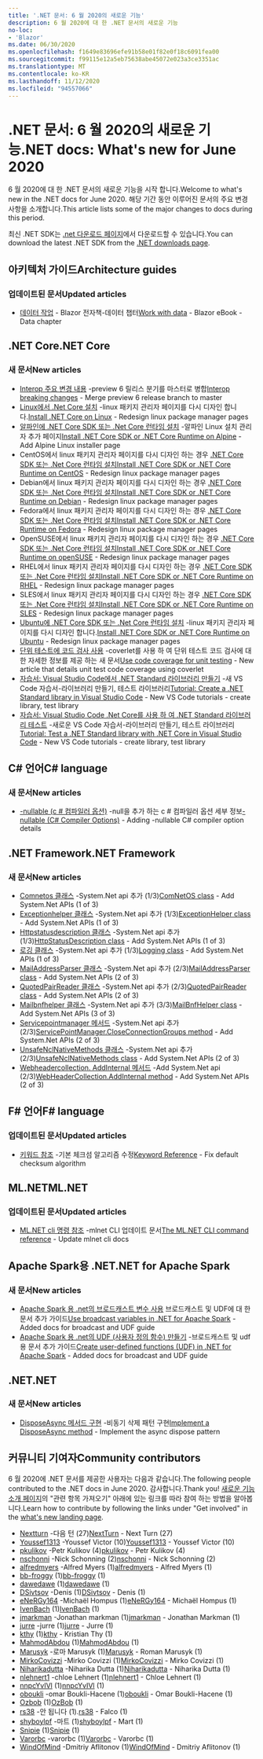 ```yaml
---
title: '.NET 문서: 6 월 2020의 새로운 기능'
description: 6 월 2020에 대 한 .NET 문서의 새로운 기능
no-loc:
- 'Blazor'
ms.date: 06/30/2020
ms.openlocfilehash: f1649e83696efe91b58e01f82e0f18c6091fea00
ms.sourcegitcommit: f99115e12a5eb75638abe45072e023a3ce3351ac
ms.translationtype: MT
ms.contentlocale: ko-KR
ms.lasthandoff: 11/12/2020
ms.locfileid: "94557066"
---
```

# <a name="net-docs-whats-new-for-june-2020"></a><span data-ttu-id="64454-103">.NET 문서: 6 월 2020의 새로운 기능</span><span class="sxs-lookup"><span data-stu-id="64454-103">.NET docs: What's new for June 2020</span></span>

<span data-ttu-id="64454-104">6 월 2020에 대 한 .NET 문서의 새로운 기능을 시작 합니다.</span><span class="sxs-lookup"><span data-stu-id="64454-104">Welcome to what's new in the .NET docs for June 2020.</span></span> <span data-ttu-id="64454-105">해당 기간 동안 이루어진 문서의 주요 변경 사항을 소개합니다.</span><span class="sxs-lookup"><span data-stu-id="64454-105">This article lists some of the major changes to docs during this period.</span></span>

<span data-ttu-id="64454-106">최신 .NET SDK는 [.net 다운로드 페이지](https://dotnet.microsoft.com/download)에서 다운로드할 수 있습니다.</span><span class="sxs-lookup"><span data-stu-id="64454-106">You can download the latest .NET SDK from the [.NET downloads page](https://dotnet.microsoft.com/download).</span></span>

## <a name="architecture-guides"></a><span data-ttu-id="64454-107">아키텍처 가이드</span><span class="sxs-lookup"><span data-stu-id="64454-107">Architecture guides</span></span>

### <a name="updated-articles"></a><span data-ttu-id="64454-108">업데이트된 문서</span><span class="sxs-lookup"><span data-stu-id="64454-108">Updated articles</span></span>

- <span data-ttu-id="64454-109">[데이터 작업](../architecture/blazor-for-web-forms-developers/data.md)  -  Blazor 전자책-데이터 챕터</span><span class="sxs-lookup"><span data-stu-id="64454-109">[Work with data](../architecture/blazor-for-web-forms-developers/data.md) - Blazor eBook - Data chapter</span></span>

## <a name="net-core"></a><span data-ttu-id="64454-110">.NET Core</span><span class="sxs-lookup"><span data-stu-id="64454-110">.NET Core</span></span>

### <a name="new-articles"></a><span data-ttu-id="64454-111">새 문서</span><span class="sxs-lookup"><span data-stu-id="64454-111">New articles</span></span>

- <span data-ttu-id="64454-112">[Interop 주요 변경 내용](../core/compatibility/interop.md) -preview 6 릴리스 분기를 마스터로 병합</span><span class="sxs-lookup"><span data-stu-id="64454-112">[Interop breaking changes](../core/compatibility/interop.md) - Merge preview 6 release branch to master</span></span>
- <span data-ttu-id="64454-113">[Linux에서 .Net Core 설치](../core/install/linux.md) -linux 패키지 관리자 페이지를 다시 디자인 합니다.</span><span class="sxs-lookup"><span data-stu-id="64454-113">[Install .NET Core on Linux](../core/install/linux.md) - Redesign linux package manager pages</span></span>
- <span data-ttu-id="64454-114">[알파인에 .NET Core SDK 또는 .Net Core 런타임 설치](../core/install/linux-alpine.md) -알파인 Linux 설치 관리자 추가 페이지</span><span class="sxs-lookup"><span data-stu-id="64454-114">[Install .NET Core SDK or .NET Core Runtime on Alpine](../core/install/linux-alpine.md) - Add Alpine Linux installer page</span></span>
- <span data-ttu-id="64454-115">CentOS에서 linux 패키지 관리자 페이지를 다시 디자인 하는 경우 [.NET Core SDK 또는 .Net Core 런타임 설치](../core/install/linux-centos.md)</span><span class="sxs-lookup"><span data-stu-id="64454-115">[Install .NET Core SDK or .NET Core Runtime on CentOS](../core/install/linux-centos.md) - Redesign linux package manager pages</span></span>
- <span data-ttu-id="64454-116">Debian에서 linux 패키지 관리자 페이지를 다시 디자인 하는 경우 [.NET Core SDK 또는 .Net Core 런타임 설치](../core/install/linux-debian.md)</span><span class="sxs-lookup"><span data-stu-id="64454-116">[Install .NET Core SDK or .NET Core Runtime on Debian](../core/install/linux-debian.md) - Redesign linux package manager pages</span></span>
- <span data-ttu-id="64454-117">Fedora에서 linux 패키지 관리자 페이지를 다시 디자인 하는 경우 [.NET Core SDK 또는 .Net Core 런타임 설치](../core/install/linux-fedora.md)</span><span class="sxs-lookup"><span data-stu-id="64454-117">[Install .NET Core SDK or .NET Core Runtime on Fedora](../core/install/linux-fedora.md) - Redesign linux package manager pages</span></span>
- <span data-ttu-id="64454-118">OpenSUSE에서 linux 패키지 관리자 페이지를 다시 디자인 하는 경우 [.NET Core SDK 또는 .Net Core 런타임 설치](../core/install/linux-opensuse.md)</span><span class="sxs-lookup"><span data-stu-id="64454-118">[Install .NET Core SDK or .NET Core Runtime on openSUSE](../core/install/linux-opensuse.md) - Redesign linux package manager pages</span></span>
- <span data-ttu-id="64454-119">RHEL에서 linux 패키지 관리자 페이지를 다시 디자인 하는 경우 [.NET Core SDK 또는 .Net Core 런타임 설치](../core/install/linux-rhel.md)</span><span class="sxs-lookup"><span data-stu-id="64454-119">[Install .NET Core SDK or .NET Core Runtime on RHEL](../core/install/linux-rhel.md) - Redesign linux package manager pages</span></span>
- <span data-ttu-id="64454-120">SLES에서 linux 패키지 관리자 페이지를 다시 디자인 하는 경우 [.NET Core SDK 또는 .Net Core 런타임 설치](../core/install/linux-sles.md)</span><span class="sxs-lookup"><span data-stu-id="64454-120">[Install .NET Core SDK or .NET Core Runtime on SLES](../core/install/linux-sles.md) - Redesign linux package manager pages</span></span>
- <span data-ttu-id="64454-121">[Ubuntu에 .NET Core SDK 또는 .Net Core 런타임 설치](../core/install/linux-ubuntu.md) -linux 패키지 관리자 페이지를 다시 디자인 합니다.</span><span class="sxs-lookup"><span data-stu-id="64454-121">[Install .NET Core SDK or .NET Core Runtime on Ubuntu](../core/install/linux-ubuntu.md) - Redesign linux package manager pages</span></span>
- <span data-ttu-id="64454-122">[단위 테스트에 코드 검사 사용](../core/testing/unit-testing-code-coverage.md) -coverlet를 사용 하 여 단위 테스트 코드 검사에 대 한 자세한 정보를 제공 하는 새 문서</span><span class="sxs-lookup"><span data-stu-id="64454-122">[Use code coverage for unit testing](../core/testing/unit-testing-code-coverage.md) - New article that details unit test code coverage using coverlet</span></span>
- <span data-ttu-id="64454-123">[자습서: Visual Studio Code에서 .NET Standard 라이브러리 만들기](../core/tutorials/library-with-visual-studio-code.md) -새 VS Code 자습서-라이브러리 만들기, 테스트 라이브러리</span><span class="sxs-lookup"><span data-stu-id="64454-123">[Tutorial: Create a .NET Standard library in Visual Studio Code](../core/tutorials/library-with-visual-studio-code.md) - New VS Code tutorials - create library, test library</span></span>
- <span data-ttu-id="64454-124">[자습서: Visual Studio Code .Net Core를 사용 하 여 .NET Standard 라이브러리 테스트](../core/tutorials/testing-library-with-visual-studio-code.md) -새로운 VS Code 자습서-라이브러리 만들기, 테스트 라이브러리</span><span class="sxs-lookup"><span data-stu-id="64454-124">[Tutorial: Test a .NET Standard library with .NET Core in Visual Studio Code](../core/tutorials/testing-library-with-visual-studio-code.md) - New VS Code tutorials - create library, test library</span></span>

## <a name="c-language"></a><span data-ttu-id="64454-125">C# 언어</span><span class="sxs-lookup"><span data-stu-id="64454-125">C# language</span></span>

### <a name="new-articles"></a><span data-ttu-id="64454-126">새 문서</span><span class="sxs-lookup"><span data-stu-id="64454-126">New articles</span></span>

- <span data-ttu-id="64454-127">[-nullable (c # 컴파일러 옵션)](../csharp/language-reference/compiler-options/nullable-compiler-option.md) -null을 추가 하는 c # 컴파일러 옵션 세부 정보</span><span class="sxs-lookup"><span data-stu-id="64454-127">[-nullable (C# Compiler Options)](../csharp/language-reference/compiler-options/nullable-compiler-option.md) - Adding -nullable C# compiler option details</span></span>

## <a name="net-framework"></a><span data-ttu-id="64454-128">.NET Framework</span><span class="sxs-lookup"><span data-stu-id="64454-128">.NET Framework</span></span>

### <a name="new-articles"></a><span data-ttu-id="64454-129">새 문서</span><span class="sxs-lookup"><span data-stu-id="64454-129">New articles</span></span>

- <span data-ttu-id="64454-130">[Comnetos 클래스](../framework/additional-apis/system.net.comnetos.md) -System.Net api 추가 (1/3)</span><span class="sxs-lookup"><span data-stu-id="64454-130">[ComNetOS class](../framework/additional-apis/system.net.comnetos.md) - Add System.Net APIs (1 of 3)</span></span>
- <span data-ttu-id="64454-131">[Exceptionhelper 클래스](../framework/additional-apis/system.net.exceptionhelper.md) -System.Net api 추가 (1/3)</span><span class="sxs-lookup"><span data-stu-id="64454-131">[ExceptionHelper class](../framework/additional-apis/system.net.exceptionhelper.md) - Add System.Net APIs (1 of 3)</span></span>
- <span data-ttu-id="64454-132">[Httpstatusdescription 클래스](../framework/additional-apis/system.net.httpstatusdescription.md) -System.Net api 추가 (1/3)</span><span class="sxs-lookup"><span data-stu-id="64454-132">[HttpStatusDescription class](../framework/additional-apis/system.net.httpstatusdescription.md) - Add System.Net APIs (1 of 3)</span></span>
- <span data-ttu-id="64454-133">[로깅 클래스](../framework/additional-apis/system.net.logging.md) -System.Net api 추가 (1/3)</span><span class="sxs-lookup"><span data-stu-id="64454-133">[Logging class](../framework/additional-apis/system.net.logging.md) - Add System.Net APIs (1 of 3)</span></span>
- <span data-ttu-id="64454-134">[MailAddressParser 클래스](../framework/additional-apis/system.net.mail.mailaddressparser.md) -System.Net api 추가 (2/3)</span><span class="sxs-lookup"><span data-stu-id="64454-134">[MailAddressParser class](../framework/additional-apis/system.net.mail.mailaddressparser.md) - Add System.Net APIs (2 of 3)</span></span>
- <span data-ttu-id="64454-135">[QuotedPairReader 클래스](../framework/additional-apis/system.net.mail.quotedpairreader.md) -System.Net api 추가 (2/3)</span><span class="sxs-lookup"><span data-stu-id="64454-135">[QuotedPairReader class](../framework/additional-apis/system.net.mail.quotedpairreader.md) - Add System.Net APIs (2 of 3)</span></span>
- <span data-ttu-id="64454-136">[Mailbnfhelper 클래스](../framework/additional-apis/system.net.mime.mailbnfhelper.md) -System.Net api 추가 (3/3)</span><span class="sxs-lookup"><span data-stu-id="64454-136">[MailBnfHelper class](../framework/additional-apis/system.net.mime.mailbnfhelper.md) - Add System.Net APIs (3 of 3)</span></span>
- <span data-ttu-id="64454-137">[Servicepointmanager 메서드](../framework/additional-apis/system.net.servicepointmanager.closeconnectiongroups.md) -System.Net api 추가 (2/3)</span><span class="sxs-lookup"><span data-stu-id="64454-137">[ServicePointManager.CloseConnectionGroups method](../framework/additional-apis/system.net.servicepointmanager.closeconnectiongroups.md) - Add System.Net APIs (2 of 3)</span></span>
- <span data-ttu-id="64454-138">[UnsafeNclNativeMethods 클래스](../framework/additional-apis/system.net.unsafenclnativemethods.md) -System.Net api 추가 (2/3)</span><span class="sxs-lookup"><span data-stu-id="64454-138">[UnsafeNclNativeMethods class](../framework/additional-apis/system.net.unsafenclnativemethods.md) - Add System.Net APIs (2 of 3)</span></span>
- <span data-ttu-id="64454-139">[Webheadercollection. AddInternal 메서드](../framework/additional-apis/system.net.webheadercollection.addinternal.md) -Add System.Net api (2/3)</span><span class="sxs-lookup"><span data-stu-id="64454-139">[WebHeaderCollection.AddInternal method](../framework/additional-apis/system.net.webheadercollection.addinternal.md) - Add System.Net APIs (2 of 3)</span></span>

## <a name="f-language"></a><span data-ttu-id="64454-140">F# 언어</span><span class="sxs-lookup"><span data-stu-id="64454-140">F# language</span></span>

### <a name="updated-articles"></a><span data-ttu-id="64454-141">업데이트된 문서</span><span class="sxs-lookup"><span data-stu-id="64454-141">Updated articles</span></span>

- <span data-ttu-id="64454-142">[키워드 참조](../fsharp/language-reference/keyword-reference.md) -기본 체크섬 알고리즘 수정</span><span class="sxs-lookup"><span data-stu-id="64454-142">[Keyword Reference](../fsharp/language-reference/keyword-reference.md) - Fix default checksum algorithm</span></span>

## <a name="mlnet"></a><span data-ttu-id="64454-143">ML.NET</span><span class="sxs-lookup"><span data-stu-id="64454-143">ML.NET</span></span>

### <a name="updated-articles"></a><span data-ttu-id="64454-144">업데이트된 문서</span><span class="sxs-lookup"><span data-stu-id="64454-144">Updated articles</span></span>

- <span data-ttu-id="64454-145">[ML.NET cli 명령 참조](../machine-learning/reference/ml-net-cli-reference.md) -mlnet CLI 업데이트 문서</span><span class="sxs-lookup"><span data-stu-id="64454-145">[The ML.NET CLI command reference](../machine-learning/reference/ml-net-cli-reference.md) - Update mlnet cli docs</span></span>

## <a name="net-for-apache-spark"></a><span data-ttu-id="64454-146">Apache Spark용 .NET</span><span class="sxs-lookup"><span data-stu-id="64454-146">.NET for Apache Spark</span></span>

### <a name="new-articles"></a><span data-ttu-id="64454-147">새 문서</span><span class="sxs-lookup"><span data-stu-id="64454-147">New articles</span></span>

- <span data-ttu-id="64454-148">[Apache Spark 용 .net의 브로드캐스트 변수 사용](../spark/how-to-guides/broadcast-guide.md) 브로드캐스트 및 UDF에 대 한 문서 추가 가이드</span><span class="sxs-lookup"><span data-stu-id="64454-148">[Use broadcast variables in .NET for Apache Spark](../spark/how-to-guides/broadcast-guide.md) - Added docs for broadcast and UDF guide</span></span>
- <span data-ttu-id="64454-149">[Apache Spark 용 .net의 UDF (사용자 정의 함수) 만들기](../spark/how-to-guides/udf-guide.md) -브로드캐스트 및 udf 용 문서 추가 가이드</span><span class="sxs-lookup"><span data-stu-id="64454-149">[Create user-defined functions (UDF) in .NET for Apache Spark](../spark/how-to-guides/udf-guide.md) - Added docs for broadcast and UDF guide</span></span>

## <a name="net"></a><span data-ttu-id="64454-150">.NET</span><span class="sxs-lookup"><span data-stu-id="64454-150">.NET</span></span>

### <a name="new-articles"></a><span data-ttu-id="64454-151">새 문서</span><span class="sxs-lookup"><span data-stu-id="64454-151">New articles</span></span>

- <span data-ttu-id="64454-152">[DisposeAsync 메서드 구현](../standard/garbage-collection/implementing-disposeasync.md) -비동기 삭제 패턴 구현</span><span class="sxs-lookup"><span data-stu-id="64454-152">[Implement a DisposeAsync method](../standard/garbage-collection/implementing-disposeasync.md) - Implement the async dispose pattern</span></span>

## <a name="community-contributors"></a><span data-ttu-id="64454-153">커뮤니티 기여자</span><span class="sxs-lookup"><span data-stu-id="64454-153">Community contributors</span></span>

<span data-ttu-id="64454-154">6 월 2020에 .NET 문서를 제공한 사용자는 다음과 같습니다.</span><span class="sxs-lookup"><span data-stu-id="64454-154">The following people contributed to the .NET docs in June 2020.</span></span> <span data-ttu-id="64454-155">감사합니다.</span><span class="sxs-lookup"><span data-stu-id="64454-155">Thank you!</span></span> <span data-ttu-id="64454-156">[새로운 기능 소개 페이지](index.yml)의 "관련 항목 가져오기" 아래에 있는 링크를 따라 참여 하는 방법을 알아봅니다.</span><span class="sxs-lookup"><span data-stu-id="64454-156">Learn how to contribute by following the links under "Get involved" in the [what's new landing page](index.yml).</span></span>

- <span data-ttu-id="64454-157">[Nextturn](https://github.com/NextTurn) -다음 턴 (27)</span><span class="sxs-lookup"><span data-stu-id="64454-157">[NextTurn](https://github.com/NextTurn) - Next Turn (27)</span></span>
- <span data-ttu-id="64454-158">[Youssef1313](https://github.com/Youssef1313) -Youssef Victor (10)</span><span class="sxs-lookup"><span data-stu-id="64454-158">[Youssef1313](https://github.com/Youssef1313) - Youssef Victor (10)</span></span>
- <span data-ttu-id="64454-159">[pkulikov](https://github.com/pkulikov) -Petr Kulikov (4)</span><span class="sxs-lookup"><span data-stu-id="64454-159">[pkulikov](https://github.com/pkulikov) - Petr Kulikov (4)</span></span>
- <span data-ttu-id="64454-160">[nschonni](https://github.com/nschonni) -Nick Schonning (2)</span><span class="sxs-lookup"><span data-stu-id="64454-160">[nschonni](https://github.com/nschonni) - Nick Schonning (2)</span></span>
- <span data-ttu-id="64454-161">[alfredmyers](https://github.com/alfredmyers) -Alfred Myers (1)</span><span class="sxs-lookup"><span data-stu-id="64454-161">[alfredmyers](https://github.com/alfredmyers) - Alfred Myers (1)</span></span>
- <span data-ttu-id="64454-162">[bb-froggy](https://github.com/bb-froggy) (1)</span><span class="sxs-lookup"><span data-stu-id="64454-162">[bb-froggy](https://github.com/bb-froggy) (1)</span></span>
- <span data-ttu-id="64454-163">[dawedawe](https://github.com/dawedawe) (1)</span><span class="sxs-lookup"><span data-stu-id="64454-163">[dawedawe](https://github.com/dawedawe) (1)</span></span>
- <span data-ttu-id="64454-164">[DSivtsov](https://github.com/DSivtsov) -Denis (1)</span><span class="sxs-lookup"><span data-stu-id="64454-164">[DSivtsov](https://github.com/DSivtsov) - Denis (1)</span></span>
- <span data-ttu-id="64454-165">[eNeRGy164](https://github.com/eNeRGy164) -Michaël Hompus (1)</span><span class="sxs-lookup"><span data-stu-id="64454-165">[eNeRGy164](https://github.com/eNeRGy164) - Michaël Hompus (1)</span></span>
- <span data-ttu-id="64454-166">[IvenBach](https://github.com/IvenBach) (1)</span><span class="sxs-lookup"><span data-stu-id="64454-166">[IvenBach](https://github.com/IvenBach) (1)</span></span>
- <span data-ttu-id="64454-167">[jmarkman](https://github.com/jmarkman) -Jonathan markman (1)</span><span class="sxs-lookup"><span data-stu-id="64454-167">[jmarkman](https://github.com/jmarkman) - Jonathan Markman (1)</span></span>
- <span data-ttu-id="64454-168">[jurre](https://github.com/jurre) -jurre (1)</span><span class="sxs-lookup"><span data-stu-id="64454-168">[jurre](https://github.com/jurre) - Jurre (1)</span></span>
- <span data-ttu-id="64454-169">[kthy](https://github.com/kthy) (1)</span><span class="sxs-lookup"><span data-stu-id="64454-169">[kthy](https://github.com/kthy) - Kristian Thy (1)</span></span>
- <span data-ttu-id="64454-170">[MahmodAbdou](https://github.com/MahmodAbdou) (1)</span><span class="sxs-lookup"><span data-stu-id="64454-170">[MahmodAbdou](https://github.com/MahmodAbdou) (1)</span></span>
- <span data-ttu-id="64454-171">[Marusyk](https://github.com/Marusyk) -로마 Marusyk (1)</span><span class="sxs-lookup"><span data-stu-id="64454-171">[Marusyk](https://github.com/Marusyk) - Roman Marusyk (1)</span></span>
- <span data-ttu-id="64454-172">[MirkoCovizzi](https://github.com/MirkoCovizzi) -Mirko Covizzi (1)</span><span class="sxs-lookup"><span data-stu-id="64454-172">[MirkoCovizzi](https://github.com/MirkoCovizzi) - Mirko Covizzi (1)</span></span>
- <span data-ttu-id="64454-173">[Niharikadutta](https://github.com/Niharikadutta) -Niharika Dutta (1)</span><span class="sxs-lookup"><span data-stu-id="64454-173">[Niharikadutta](https://github.com/Niharikadutta) - Niharika Dutta (1)</span></span>
- <span data-ttu-id="64454-174">[nlehnert1](https://github.com/nlehnert1) -chloe Lehnert (1)</span><span class="sxs-lookup"><span data-stu-id="64454-174">[nlehnert1](https://github.com/nlehnert1) - Chloe Lehnert (1)</span></span>
- <span data-ttu-id="64454-175">[nnpcYvIVl](https://github.com/nnpcYvIVl) (1)</span><span class="sxs-lookup"><span data-stu-id="64454-175">[nnpcYvIVl](https://github.com/nnpcYvIVl) (1)</span></span>
- <span data-ttu-id="64454-176">[oboukli](https://github.com/oboukli) -omar Boukli-Hacene (1)</span><span class="sxs-lookup"><span data-stu-id="64454-176">[oboukli](https://github.com/oboukli) - Omar Boukli-Hacene (1)</span></span>
- <span data-ttu-id="64454-177">[Ozbob](https://github.com/OzBob) (1)</span><span class="sxs-lookup"><span data-stu-id="64454-177">[OzBob](https://github.com/OzBob) (1)</span></span>
- <span data-ttu-id="64454-178">[rs38](https://github.com/rs38) -안 됩니다 (1).</span><span class="sxs-lookup"><span data-stu-id="64454-178">[rs38](https://github.com/rs38) - Falco (1)</span></span>
- <span data-ttu-id="64454-179">[shyboylpf](https://github.com/shyboylpf) -마트 (1)</span><span class="sxs-lookup"><span data-stu-id="64454-179">[shyboylpf](https://github.com/shyboylpf) - Mart (1)</span></span>
- <span data-ttu-id="64454-180">[Snipie](https://github.com/Snipie) (1)</span><span class="sxs-lookup"><span data-stu-id="64454-180">[Snipie](https://github.com/Snipie) (1)</span></span>
- <span data-ttu-id="64454-181">[Varorbc](https://github.com/Varorbc) -varorbc (1)</span><span class="sxs-lookup"><span data-stu-id="64454-181">[Varorbc](https://github.com/Varorbc) - Varorbc (1)</span></span>
- <span data-ttu-id="64454-182">[WindOfMind](https://github.com/WindOfMind) -Dmitriy Aflitonov (1)</span><span class="sxs-lookup"><span data-stu-id="64454-182">[WindOfMind](https://github.com/WindOfMind) - Dmitriy Aflitonov (1)</span></span>
